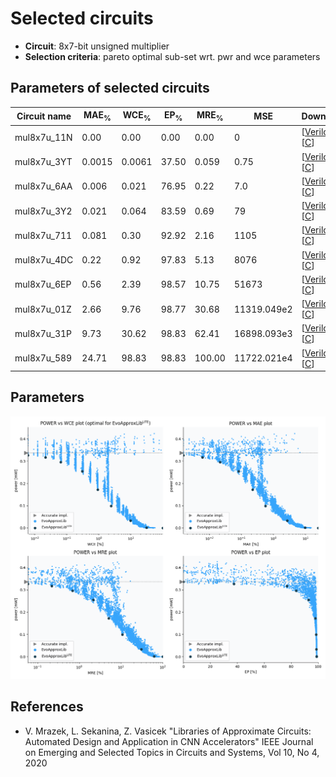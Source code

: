 
Selected circuits
===================
 - **Circuit**: 8x7-bit unsigned multiplier
 - **Selection criteria**: pareto optimal sub-set wrt. pwr and wce parameters

Parameters of selected circuits
----------------------------

| Circuit name | MAE<sub>%</sub> | WCE<sub>%</sub> | EP<sub>%</sub> | MRE<sub>%</sub> | MSE | Download |
| --- |  --- | --- | --- | --- | --- | --- | 
| mul8x7u_11N | 0.00 | 0.00 | 0.00 | 0.00 | 0 |  [[Verilog](mul8x7u_11N.v)]  [[C](mul8x7u_11N.c)] |
| mul8x7u_3YT | 0.0015 | 0.0061 | 37.50 | 0.059 | 0.75 |  [[Verilog](mul8x7u_3YT.v)]  [[C](mul8x7u_3YT.c)] |
| mul8x7u_6AA | 0.006 | 0.021 | 76.95 | 0.22 | 7.0 |  [[Verilog](mul8x7u_6AA.v)]  [[C](mul8x7u_6AA.c)] |
| mul8x7u_3Y2 | 0.021 | 0.064 | 83.59 | 0.69 | 79 |  [[Verilog](mul8x7u_3Y2.v)]  [[C](mul8x7u_3Y2.c)] |
| mul8x7u_711 | 0.081 | 0.30 | 92.92 | 2.16 | 1105 |  [[Verilog](mul8x7u_711.v)]  [[C](mul8x7u_711.c)] |
| mul8x7u_4DC | 0.22 | 0.92 | 97.83 | 5.13 | 8076 |  [[Verilog](mul8x7u_4DC.v)]  [[C](mul8x7u_4DC.c)] |
| mul8x7u_6EP | 0.56 | 2.39 | 98.57 | 10.75 | 51673 |  [[Verilog](mul8x7u_6EP.v)]  [[C](mul8x7u_6EP.c)] |
| mul8x7u_01Z | 2.66 | 9.76 | 98.77 | 30.68 | 11319.049e2 |  [[Verilog](mul8x7u_01Z.v)]  [[C](mul8x7u_01Z.c)] |
| mul8x7u_31P | 9.73 | 30.62 | 98.83 | 62.41 | 16898.093e3 |  [[Verilog](mul8x7u_31P.v)]  [[C](mul8x7u_31P.c)] |
| mul8x7u_589 | 24.71 | 98.83 | 98.83 | 100.00 | 11722.021e4 |  [[Verilog](mul8x7u_589.v)]  [[C](mul8x7u_589.c)] |
    
Parameters
--------------
![Parameters figure](fig.png)

References
--------------
   - V. Mrazek, L. Sekanina, Z. Vasicek "Libraries of Approximate Circuits: Automated Design and Application in CNN Accelerators" IEEE Journal on Emerging and Selected Topics in Circuits and Systems, Vol 10, No 4, 2020

             
